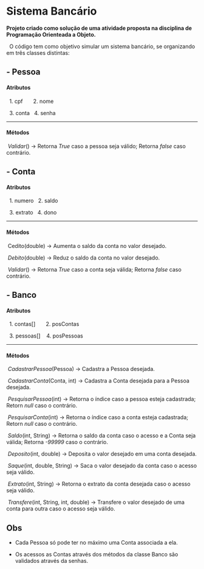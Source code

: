 # Sistema Bancário

**Projeto criado como solução de uma atividade proposta na disciplina de Programação Orienteada a Objeto.**

&nbsp; O código tem como objetivo simular um sistema bancário, se organizando em três classes distintas:

## - **Pessoa** 

#### Atributos 

&nbsp; 1. cpf 
&nbsp; &nbsp; &nbsp;  2. nome

&nbsp; 3. conta
&nbsp; 4. senha
_____
#### Métodos

&nbsp;*Validar*() -> Retorna *True* caso a pessoa seja válido; Retorna *false* caso contrário.

## - **Conta** 

#### Atributos 

&nbsp; 1. numero
&nbsp; 2. saldo

&nbsp; 3. extrato
&nbsp; 4. dono
_____
#### Métodos

&nbsp;Cedito(double) -> Aumenta o saldo da conta no valor desejado.

&nbsp;*Debito*(double) -> Reduz o saldo da conta no valor desejado. 

&nbsp;*Validar*() -> Retorna *True* caso a conta seja válida; Retorna *false* caso contrário.

## - **Banco** 

#### Atributos 

&nbsp; 1. contas[] 
&nbsp; &nbsp; &nbsp;  2. posContas

&nbsp; 3. pessoas[]
&nbsp; &nbsp;4. posPessoas
_____
#### Métodos

&nbsp;*CadastrarPessoa*(Pessoa) -> Cadastra a Pessoa desejada.

&nbsp;*CadastrarConta*(Conta, int) -> Cadastra a Conta desejada para a Pessoa desejada.

&nbsp;*PesquisarPessoa*(int) -> Retorna o índice caso a pessoa esteja cadastrada; Retorn *null* caso o contrário.

&nbsp;*PesquisarConta*(int) -> Retorna o índice caso a conta esteja cadastrada; Retorn *null* caso o contrário.

&nbsp;*Saldo*(int, String) -> Retorna o saldo da conta caso o acesso e a Conta seja válida; Retorna *-99999* caso o contrário.

&nbsp;*Deposito*(int, double) -> Deposita o valor desejado em uma conta desejada.

&nbsp;*Saque*(int, double, String) -> Saca o valor desejado da conta caso o acesso seja válido.

&nbsp;*Extrato*(int, String) -> Retorna o extrato da conta desejada caso o acesso seja válido.

&nbsp;*Transfere*(int, String, int, double) -> Transfere o valor desejado de uma conta para outra caso o acesso seja válido.

## Obs
- Cada Pessoa só pode ter no máximo uma Conta associada a ela.

- Os acessos as Contas através dos métodos da classe Banco são validados através da senhas.